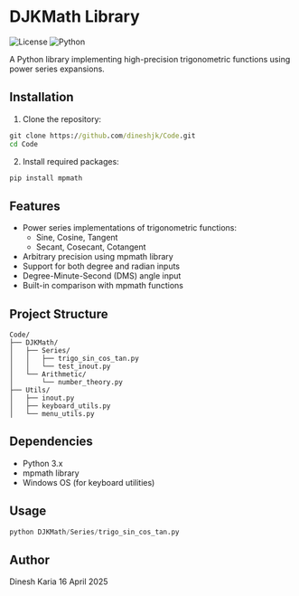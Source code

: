 # DJKMath Library

![License](https://img.shields.io/badge/license-MIT-blue.svg)
![Python](https://img.shields.io/badge/python-3.x-green.svg)

A Python library implementing high-precision trigonometric functions using power series expansions.

## Installation

1. Clone the repository:
```cmd
git clone https://github.com/dineshjk/Code.git
cd Code
```

2. Install required packages:
```cmd
pip install mpmath
```

## Features
- Power series implementations of trigonometric functions:
  - Sine, Cosine, Tangent
  - Secant, Cosecant, Cotangent
- Arbitrary precision using mpmath library
- Support for both degree and radian inputs
- Degree-Minute-Second (DMS) angle input
- Built-in comparison with mpmath functions

## Project Structure
```
Code/
├── DJKMath/
│   ├── Series/
│   │   ├── trigo_sin_cos_tan.py
│   │   └── test_inout.py
│   └── Arithmetic/
│       └── number_theory.py
├── Utils/
│   ├── inout.py
│   ├── keyboard_utils.py
│   └── menu_utils.py
```

## Dependencies
- Python 3.x
- mpmath library
- Windows OS (for keyboard utilities)

## Usage
```python
python DJKMath/Series/trigo_sin_cos_tan.py
```

## Author
Dinesh Karia
16 April 2025